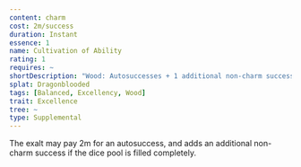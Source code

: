 ```yaml
---
content: charm
cost: 2m/success
duration: Instant
essence: 1
name: Cultivation of Ability
rating: 1
requires: ~
shortDescription: "Wood: Autosuccesses + 1 additional non-charm success if maxed"
splat: Dragonblooded
tags: [Balanced, Excellency, Wood]
trait: Excellence
tree: ~
type: Supplemental
---
```


The exalt may pay 2m for an autosuccess, and adds an additional non-charm success if the dice pool is filled completely.
